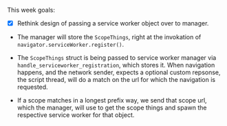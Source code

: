 
This week goals:

- [X] Rethink design of passing a service worker object over to manager.

* The manager will store the `ScopeThings`, right at the invokation of `navigator.serviceWorker.register()`.

* The `ScopeThings` struct is being passed to service worker manager via `handle_serviceworker_registration`, which stores it.
When navigation happens, and the network sender, expects a optional custom repsonse,
the script thread, will do a match on the url for which the navigation is requested.

* If a scope matches in a longest prefix way, we send that scope url, which the manager, will use to get the
scope things and spawn the respective service worker for that object.
